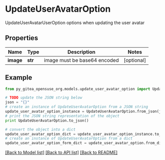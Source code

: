 # UpdateUserAvatarOption

UpdateUserAvatarUserOption options when updating the user avatar

## Properties

Name | Type | Description | Notes
------------ | ------------- | ------------- | -------------
**image** | **str** | image must be base64 encoded | [optional] 

## Example

```python
from py_gitea_opensuse_org.models.update_user_avatar_option import UpdateUserAvatarOption

# TODO update the JSON string below
json = "{}"
# create an instance of UpdateUserAvatarOption from a JSON string
update_user_avatar_option_instance = UpdateUserAvatarOption.from_json(json)
# print the JSON string representation of the object
print UpdateUserAvatarOption.to_json()

# convert the object into a dict
update_user_avatar_option_dict = update_user_avatar_option_instance.to_dict()
# create an instance of UpdateUserAvatarOption from a dict
update_user_avatar_option_form_dict = update_user_avatar_option.from_dict(update_user_avatar_option_dict)
```
[[Back to Model list]](../README.md#documentation-for-models) [[Back to API list]](../README.md#documentation-for-api-endpoints) [[Back to README]](../README.md)


